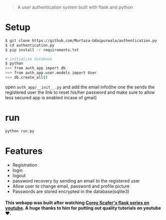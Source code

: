 > A user authentication system built with flask and python

# Setup
```bash
$ git clone https://github.com/Murtaza-Udaipurwala/authentication.py
$ cd authentication.py
$ pip install -r requirements.txt

# initialise database
$ python
>>> from auth_app import db
>>> from auth_app.user.models import User
>>> db.create_all()
```
open `auth_app/__init__.py` and add the email info(the one the sends the registered user the link to reset his/her password and make sure to allow less secured app is enabled incase of gmail)

# run
```bash
python run.py
```

# Features
* Registration
* login
* logout
* password recovery by sending an email to the registered user
* Allow user to change email, password and profile picture
* Passwords are stored encrypted in the database(sqlite3)

#### This webapp was built after watching [Corey Scafer's flask series on youtube](https://www.youtube.com/watch?v=MwZwr5Tvyxo&list=PL-osiE80TeTs4UjLw5MM6OjgkjFeUxCYH). A huge thanks to him for putting out quality tutorials on youtube❤️.
